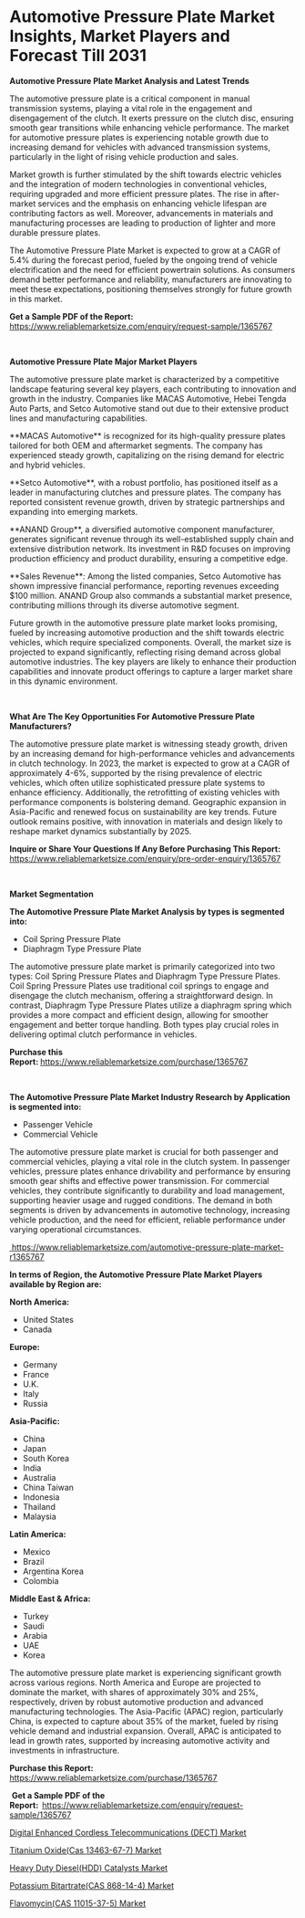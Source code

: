 <p><h1>Automotive Pressure Plate Market Insights, Market Players and Forecast Till 2031</h1></p><p><strong>Automotive Pressure Plate Market Analysis and Latest Trends</strong></p>
<p><p>The automotive pressure plate is a critical component in manual transmission systems, playing a vital role in the engagement and disengagement of the clutch. It exerts pressure on the clutch disc, ensuring smooth gear transitions while enhancing vehicle performance. The market for automotive pressure plates is experiencing notable growth due to increasing demand for vehicles with advanced transmission systems, particularly in the light of rising vehicle production and sales.</p><p>Market growth is further stimulated by the shift towards electric vehicles and the integration of modern technologies in conventional vehicles, requiring upgraded and more efficient pressure plates. The rise in after-market services and the emphasis on enhancing vehicle lifespan are contributing factors as well. Moreover, advancements in materials and manufacturing processes are leading to production of lighter and more durable pressure plates.</p><p>The Automotive Pressure Plate Market is expected to grow at a CAGR of 5.4% during the forecast period, fueled by the ongoing trend of vehicle electrification and the need for efficient powertrain solutions. As consumers demand better performance and reliability, manufacturers are innovating to meet these expectations, positioning themselves strongly for future growth in this market.</p></p>
<p><strong>Get a Sample PDF of the Report:&nbsp;</strong> <a href="https://www.reliablemarketsize.com/enquiry/request-sample/1365767?utm_campaign=1133&utm_medium=2&utm_source=Github&utm_content=ia&utm_term=11102024&utm_id=automotive-pressure-plate">https://www.reliablemarketsize.com/enquiry/request-sample/1365767</a></p>
<p>&nbsp;</p>
<p><strong>Automotive Pressure Plate Major Market Players</strong></p>
<p><p>The automotive pressure plate market is characterized by a competitive landscape featuring several key players, each contributing to innovation and growth in the industry. Companies like MACAS Automotive, Hebei Tengda Auto Parts, and Setco Automotive stand out due to their extensive product lines and manufacturing capabilities.</p><p>**MACAS Automotive** is recognized for its high-quality pressure plates tailored for both OEM and aftermarket segments. The company has experienced steady growth, capitalizing on the rising demand for electric and hybrid vehicles.</p><p>**Setco Automotive**, with a robust portfolio, has positioned itself as a leader in manufacturing clutches and pressure plates. The company has reported consistent revenue growth, driven by strategic partnerships and expanding into emerging markets.</p><p>**ANAND Group**, a diversified automotive component manufacturer, generates significant revenue through its well-established supply chain and extensive distribution network. Its investment in R&D focuses on improving production efficiency and product durability, ensuring a competitive edge.</p><p>**Sales Revenue**: Among the listed companies, Setco Automotive has shown impressive financial performance, reporting revenues exceeding $100 million. ANAND Group also commands a substantial market presence, contributing millions through its diverse automotive segment.</p><p>Future growth in the automotive pressure plate market looks promising, fueled by increasing automotive production and the shift towards electric vehicles, which require specialized components. Overall, the market size is projected to expand significantly, reflecting rising demand across global automotive industries. The key players are likely to enhance their production capabilities and innovate product offerings to capture a larger market share in this dynamic environment.</p></p>
<p>&nbsp;</p>
<p><strong>What Are The Key Opportunities For Automotive Pressure Plate Manufacturers?</strong></p>
<p><p>The automotive pressure plate market is witnessing steady growth, driven by an increasing demand for high-performance vehicles and advancements in clutch technology. In 2023, the market is expected to grow at a CAGR of approximately 4-6%, supported by the rising prevalence of electric vehicles, which often utilize sophisticated pressure plate systems to enhance efficiency. Additionally, the retrofitting of existing vehicles with performance components is bolstering demand. Geographic expansion in Asia-Pacific and renewed focus on sustainability are key trends. Future outlook remains positive, with innovation in materials and design likely to reshape market dynamics substantially by 2025.</p></p>
<p><strong>Inquire or Share Your Questions If Any Before Purchasing This Report:</strong> <a href="https://www.reliablemarketsize.com/enquiry/pre-order-enquiry/1365767?utm_campaign=1133&utm_medium=2&utm_source=Github&utm_content=ia&utm_term=11102024&utm_id=automotive-pressure-plate">https://www.reliablemarketsize.com/enquiry/pre-order-enquiry/1365767</a></p>
<p>&nbsp;</p>
<p><strong>Market Segmentation</strong></p>
<p><strong>The Automotive Pressure Plate Market Analysis by types is segmented into:</strong></p>
<p><ul><li>Coil Spring Pressure Plate</li><li>Diaphragm Type Pressure Plate</li></ul></p>
<p><p>The automotive pressure plate market is primarily categorized into two types: Coil Spring Pressure Plates and Diaphragm Type Pressure Plates. Coil Spring Pressure Plates use traditional coil springs to engage and disengage the clutch mechanism, offering a straightforward design. In contrast, Diaphragm Type Pressure Plates utilize a diaphragm spring which provides a more compact and efficient design, allowing for smoother engagement and better torque handling. Both types play crucial roles in delivering optimal clutch performance in vehicles.</p></p>
<p><strong>Purchase this Report:&nbsp;</strong><a href="https://www.reliablemarketsize.com/purchase/1365767?utm_campaign=1133&utm_medium=2&utm_source=Github&utm_content=ia&utm_term=11102024&utm_id=automotive-pressure-plate">https://www.reliablemarketsize.com/purchase/1365767</a></p>
<p>&nbsp;</p>
<p><strong>The Automotive Pressure Plate Market Industry Research by Application is segmented into:</strong></p>
<p><ul><li>Passenger Vehicle</li><li>Commercial Vehicle</li></ul></p>
<p><p>The automotive pressure plate market is crucial for both passenger and commercial vehicles, playing a vital role in the clutch system. In passenger vehicles, pressure plates enhance drivability and performance by ensuring smooth gear shifts and effective power transmission. For commercial vehicles, they contribute significantly to durability and load management, supporting heavier usage and rugged conditions. The demand in both segments is driven by advancements in automotive technology, increasing vehicle production, and the need for efficient, reliable performance under varying operational circumstances.</p></p>
<p><a href="https://www.reliablemarketsize.com/automotive-pressure-plate-market-r1365767?utm_campaign=1133&utm_medium=2&utm_source=Github&utm_content=ia&utm_term=11102024&utm_id=automotive-pressure-plate">&nbsp;https://www.reliablemarketsize.com/automotive-pressure-plate-market-r1365767</a></p>
<p><strong>In terms of Region, the Automotive Pressure Plate Market Players available by Region are:</strong></p>
<p>
    <p> <strong> North America: </strong>
        <ul>
            <li>United States</li>
            <li>Canada</li>
        </ul>
        </p> 
    <p> <strong> Europe: </strong>
        <ul>
            <li>Germany</li>
            <li>France</li>
            <li>U.K.</li>
            <li>Italy</li>
            <li>Russia</li>
        </ul>
        </p> 
    <p> <strong> Asia-Pacific: </strong>
        <ul>
            <li>China</li>
            <li>Japan</li>
            <li>South Korea</li>
            <li>India</li>
            <li>Australia</li>
            <li>China Taiwan</li>
            <li>Indonesia</li>
            <li>Thailand</li>
            <li>Malaysia</li>
        </ul>
        </p> 
    <p> <strong> Latin America: </strong>
        <ul>
            <li>Mexico</li>
            <li>Brazil</li>
            <li>Argentina Korea</li>
            <li>Colombia</li>
        </ul>
        </p> 
    <p> <strong> Middle East & Africa: </strong>
        <ul>
            <li>Turkey</li>
            <li>Saudi</li>
            <li>Arabia</li>
            <li>UAE</li>
            <li>Korea</li>
        </ul>
    </p>
    </p>
<p><p>The automotive pressure plate market is experiencing significant growth across various regions. North America and Europe are projected to dominate the market, with shares of approximately 30% and 25%, respectively, driven by robust automotive production and advanced manufacturing technologies. The Asia-Pacific (APAC) region, particularly China, is expected to capture about 35% of the market, fueled by rising vehicle demand and industrial expansion. Overall, APAC is anticipated to lead in growth rates, supported by increasing automotive activity and investments in infrastructure.</p></p>
<p><strong>Purchase this Report: </strong><a href="https://www.reliablemarketsize.com/purchase/1365767?utm_campaign=1133&utm_medium=2&utm_source=Github&utm_content=ia&utm_term=11102024&utm_id=automotive-pressure-plate">https://www.reliablemarketsize.com/purchase/1365767</a></p>
<p>&nbsp;<strong>Get a Sample PDF of the Report:&nbsp;&nbsp;</strong><a href="https://www.reliablemarketsize.com/enquiry/request-sample/1365767?utm_campaign=1133&utm_medium=2&utm_source=Github&utm_content=ia&utm_term=11102024&utm_id=automotive-pressure-plate">https://www.reliablemarketsize.com/enquiry/request-sample/1365767</a></p>
<p><strong></strong></p>
<p><p><a href="https://issuu.com/reportprime-2/docs/digital-enhanced-cordless-telecommu_449030bab00b82?utm_campaign=1133&utm_medium=2&utm_source=Github&utm_content=ia&utm_term=11102024&utm_id=automotive-pressure-plate">Digital Enhanced Cordless Telecommunications (DECT) Market</a></p><p><a href="https://www.linkedin.com/pulse/titanium-oxidecas-13463-67-7-market-innovations-trends-cxbpc?utm_campaign=1133&utm_medium=2&utm_source=Github&utm_content=ia&utm_term=11102024&utm_id=automotive-pressure-plate">Titanium Oxide(Cas 13463-67-7) Market</a></p><p><a href="https://www.linkedin.com/pulse/unlocking-growth-potential-strategic-analysis-heavy-duty-al8gc?utm_campaign=1133&utm_medium=2&utm_source=Github&utm_content=ia&utm_term=11102024&utm_id=automotive-pressure-plate">Heavy Duty Diesel(HDD) Catalysts Market</a></p><p><a href="https://www.linkedin.com/pulse/potassium-bitartratecas-868-14-4-market-revolution-size-7wwxc?utm_campaign=1133&utm_medium=2&utm_source=Github&utm_content=ia&utm_term=11102024&utm_id=automotive-pressure-plate">Potassium Bitartrate(CAS 868-14-4) Market</a></p><p><a href="https://www.linkedin.com/pulse/sustainability-trends-flavomycincas-11015-37-5-industry-fsy7e?utm_campaign=1133&utm_medium=2&utm_source=Github&utm_content=ia&utm_term=11102024&utm_id=automotive-pressure-plate">Flavomycin(CAS 11015-37-5) Market</a></p></p>